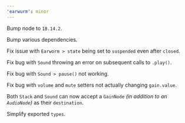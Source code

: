 ```yaml
---
'earwurm': minor
---
```


Bump node to `18.14.2`.

Bump various dependencies.

Fix issue with `Earworm > state` being set to `suspended` even after `closed`.

Fix bug with `Sound` throwing an error on subsequent calls to `.play()`.

Fix bug with `Sound > pause()` not working.

Fix bug with `volume` and `mute` setters not actually changing `gain.value`.

Both `Stack` and `Sound` can now accept a `GainNode` _(in addition to an `AudioNode`)_ as their `destination`.

Simplify exported `types`.

